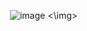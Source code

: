<img> ![image](https://github.com/user-attachments/assets/0f7a677a-0068-44ab-b7f1-5fc2ea2c69f3) <\img>
